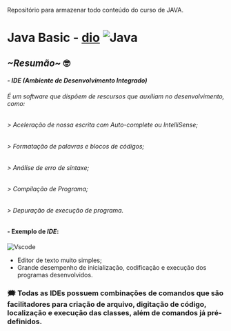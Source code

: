 
Repositório para armazenar todo conteúdo do curso de JAVA.

 
# Java Basic - [dio](https://web.dio.me/course/ambiente-de-desenvolvimento-java/learning/c88e693f-67ca-4885-a1d1-0069da2aef10?back=/track/santander-2024-backend-com-java&tab=undefined&moduleId=undefined) ![Java](https://img.shields.io/badge/java-%23ED8B00.svg?style=for-the-badge&logo=openjdk&logoColor=white) 

 ##  ***~Resumão~*** 🤓

#### ***- IDE (Ambiente de Desenvolvimento Integrado)*** 
###### É um software que dispõem de rescursos que auxiliam no desenvolvimento, como: 
###### > Aceleração de nossa escrita com Auto-complete ou IntelliSense;
###### > Formatação de palavras e blocos de códigos;
###### > Análise de erro de sintaxe;
###### > Compilação de Programa;
###### > Depuração de execução de programa. 

#### - Exemplo de _IDE_: 
![Vscode](https://img.shields.io/badge/Vscode-007ACC?style=for-the-badge&logo=visual-studio-code&logoColor=black) 

- Editor de texto muito simples;
- Grande desempenho de inicialização, codificação e execução dos programas desenvolvidos.

### 🗯️ Todas as IDEs possuem combinações de comandos que são facilitadores para criação de arquivo, digitação de código, localização e execução das classes, além de comandos já pré-definidos.

